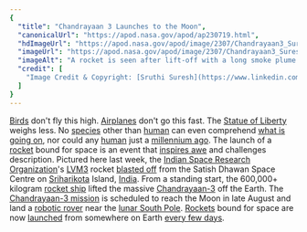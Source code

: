 ```yaml
---
{
  "title": "Chandrayaan 3 Launches to the Moon",
  "canonicalUrl": "https://apod.nasa.gov/apod/ap230719.html",
  "hdImageUrl": "https://apod.nasa.gov/apod/image/2307/Chandrayaan3_Suresh_1485.jpg",
  "imageUrl": "https://apod.nasa.gov/apod/image/2307/Chandrayaan3_Suresh_960.jpg",
  "imageAlt": "A rocket is seen after lift-off with a long smoke plume. The rocket is captured against a blue sky and has gone through a cloud deck. In the foreground is an empty tan-colored field. Please see the explanation for more detailed information.",
  "credit": [
    "Image Credit & Copyright: [Sruthi Suresh](https://www.linkedin.com/in/sruthi-suresh-603593221/) ([Space Group](https://linktr.ee/Space.Group))"
  ]
}
---
```


[Birds](https://www.nationalgeographic.com/animals/birds) don't fly this high. [Airplanes](https://www.grc.nasa.gov/www/k-12/UEET/StudentSite/airplanes.html) don't go this fast. The [Statue of Liberty](https://www.nps.gov/stli/) weighs less. No [species](https://en.wikipedia.org/wiki/Species) other than [human](https://apod.nasa.gov/apod/ap190818.html) can even comprehend [what is going on](https://www.boredpanda.com/blog/wp-content/uploads/2015/05/gary-confused-kitten-eyebrows-andy-caroline-entwistle-manchester-7.jpg), nor could any [human](https://www.nlm.nih.gov/research/visible/photos.html) just a [millennium ago](https://apod.nasa.gov/apod/ap010101.html). The launch of a [rocket](https://www.grc.nasa.gov/WWW/K-12/TRC/Rockets/history_of_rockets.html) bound for space is an event that [inspires awe](https://apod.nasa.gov/apod/ap161017.html) and challenges description. Pictured here last week, the [Indian Space Research Organization](https://www.isro.gov.in/)'s [LVM3](https://en.wikipedia.org/wiki/LVM3) rocket [blasted off](https://youtu.be/q2ueCg9bvvQ?t=2104) from the Satish Dhawan Space Centre on [Sriharikota](https://en.wikipedia.org/wiki/Sriharikota) Island, [India](https://en.wikipedia.org/wiki/India). From a standing start, the 600,000+ kilogram [rocket ship](https://apod.nasa.gov/apod/ap180624.html) lifted the massive [Chandrayaan-3](https://www.isro.gov.in/Chandrayaan3_New.html) off the Earth. The [Chandrayaan-3 mission](https://en.wikipedia.org/wiki/Chandrayaan-3) is scheduled to reach the Moon in late August and land a [robotic rover](https://en.wikipedia.org/wiki/Chandrayaan-3#/media/File:Chandrayaan-3_Rover.webp) near the [lunar South Pole](https://apod.nasa.gov/apod/ap220410.html). [Rockets](https://spaceplace.nasa.gov/launching-into-space/) bound for space are now [launched](https://apod.nasa.gov/apod/ap210401.html) from somewhere on Earth [every few days](https://en.wikipedia.org/wiki/2023_in_spaceflight).
